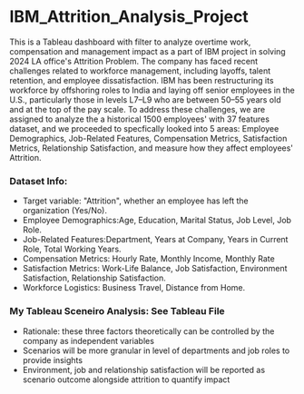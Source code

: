 # IBM_Attrition_Analysis_Project
This is a Tableau dashboard with filter to analyze overtime work, compensation and management impact as a part of IBM project in solving 2024 LA office's Attrition Problem. The company has faced recent challenges related to workforce management, including layoffs, talent retention, and employee dissatisfaction. IBM has been restructuring its workforce by offshoring roles to India and laying off senior employees in the U.S., particularly those in levels L7–L9 who are between 50–55 years old and at the top of the pay scale. ​​To address these challenges, we are assigned to analyze the a historical 1500 employees' with 37 features dataset, and we proceeded to specfically looked into 5 areas: Employee Demographics, Job-Related Features, Compensation Metrics, Satisfaction Metrics, Relationship Satisfaction, and measure how they affect employees' Attrition.

### Dataset Info:
- Target variable: "Attrition", whether an employee has left the organization (Yes/No).
- Employee Demographics:Age, Education, Marital Status, Job Level, Job Role.
- Job-Related Features:Department, Years at Company, Years in Current Role, Total Working Years.
- Compensation Metrics: Hourly Rate, Monthly Income, Monthly Rate
- Satisfaction Metrics: Work-Life Balance, Job Satisfaction, Environment Satisfaction, Relationship Satisfaction.
- Workforce Logistics: Business Travel, Distance from Home.


### My Tableau Sceneiro Analysis: See Tableau File
- Rationale: these three factors theoretically can be controlled by the company as independent variables
- Scenarios will be more granular in level of departments and job roles to provide insights
- Environment, job and relationship satisfaction will be reported as scenario outcome alongside attrition to quantify impact
